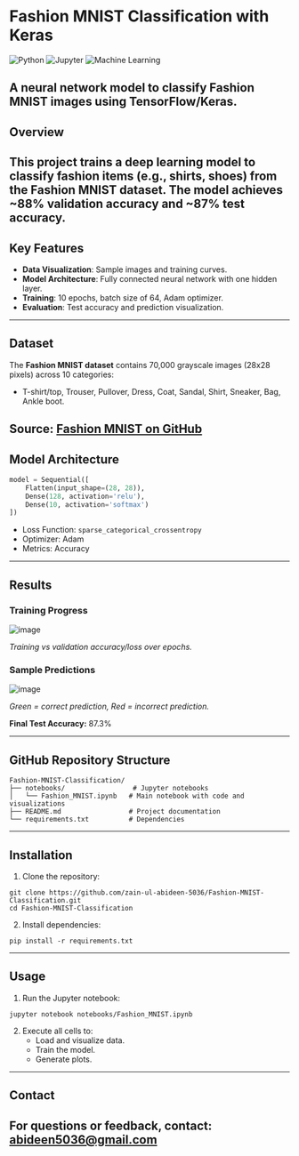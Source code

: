 # Fashion MNIST Classification with Keras

![Python](https://img.shields.io/badge/Python-3.7%2B-blue)
![Jupyter](https://img.shields.io/badge/Jupyter-Notebook-orange)
![Machine Learning](https://img.shields.io/badge/Machine-Learning-brightgreen)

A neural network model to classify Fashion MNIST images using TensorFlow/Keras.
---

## Overview
This project trains a deep learning model to classify fashion items (e.g., shirts, shoes) from the Fashion MNIST dataset. The model achieves **~88% validation accuracy** and **~87% test accuracy**.
---

## Key Features
- **Data Visualization**: Sample images and training curves.
- **Model Architecture**: Fully connected neural network with one hidden layer.
- **Training**: 10 epochs, batch size of 64, Adam optimizer.
- **Evaluation**: Test accuracy and prediction visualization.
---

## Dataset
The **Fashion MNIST dataset** contains 70,000 grayscale images (28x28 pixels) across 10 categories:
- T-shirt/top, Trouser, Pullover, Dress, Coat, Sandal, Shirt, Sneaker, Bag, Ankle boot.

**Source**: [Fashion MNIST on GitHub](https://github.com/zalandoresearch/fashion-mnist)
---

## Model Architecture
```python
model = Sequential([
    Flatten(input_shape=(28, 28)),
    Dense(128, activation='relu'),
    Dense(10, activation='softmax')
])
```

- Loss Function: ```sparse_categorical_crossentropy```
- Optimizer: Adam
- Metrics: Accuracy
---

## Results
### Training Progress
![image](https://github.com/user-attachments/assets/39d89e5f-8db9-4a26-9d67-2d3a3a90398a)

*Training vs validation accuracy/loss over epochs.*

### Sample Predictions
![image](https://github.com/user-attachments/assets/f710238b-5554-4050-b4aa-c1feda05005f)

*Green = correct prediction, Red = incorrect prediction.*

**Final Test Accuracy:** 87.3%

---

## GitHub Repository Structure
```
Fashion-MNIST-Classification/
├── notebooks/                 # Jupyter notebooks
│   └── Fashion_MNIST.ipynb   # Main notebook with code and visualizations
├── README.md                 # Project documentation
└── requirements.txt          # Dependencies
```
---

## Installation  
1. Clone the repository:
```
git clone https://github.com/zain-ul-abideen-5036/Fashion-MNIST-Classification.git
cd Fashion-MNIST-Classification
```
2. Install dependencies:
```
pip install -r requirements.txt
```
---

## Usage
1. Run the Jupyter notebook:
```
jupyter notebook notebooks/Fashion_MNIST.ipynb
```
2. Execute all cells to:
    - Load and visualize data.
    - Train the model.
    - Generate plots.
---

## Contact
For questions or feedback, contact: abideen5036@gmail.com
---
